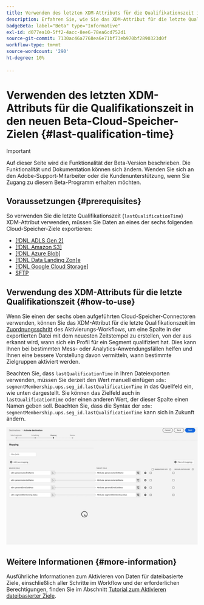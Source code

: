 ```yaml
---
title: Verwenden des letzten XDM-Attributs für die Qualifikationszeit in den neuen Beta-Cloud-Speicher-Zielen
description: Erfahren Sie, wie Sie das XDM-Attribut für die letzte Qualifikationszeit in den neuen Beta-Cloud-Speicher-Zielen verwenden
badgeBeta: label="Beta" type="Informative"
exl-id: d077ea10-5ff2-4acc-8ee6-78ea6cd752d1
source-git-commit: 7130ac46a7768ea6e71bf73eb970bf2890323d0f
workflow-type: tm+mt
source-wordcount: '290'
ht-degree: 10%

---
```


# Verwenden des letzten XDM-Attributs für die Qualifikationszeit in den neuen Beta-Cloud-Speicher-Zielen {#last-qualification-time}

>[!IMPORTANT]
> 
>Auf dieser Seite wird die Funktionalität der Beta-Version beschrieben. Die Funktionalität und Dokumentation können sich ändern. Wenden Sie sich an den Adobe-Support-Mitarbeiter oder die Kundenunterstützung, wenn Sie Zugang zu diesem Beta-Programm erhalten möchten.

## Voraussetzungen {#prerequisites}

So verwenden Sie die letzte Qualifikationszeit (`lastQualificationTime`) XDM-Attribut verwenden, müssen Sie Daten an eines der sechs folgenden Cloud-Speicher-Ziele exportieren:

* [[!DNL ADLS Gen 2]](/help/destinations/catalog/cloud-storage/adls-gen2.md)
* [[!DNL Amazon S3]](/help/destinations/catalog/cloud-storage/amazon-s3.md)
* [[!DNL Azure Blob]](/help/destinations/catalog/cloud-storage/azure-blob.md)
* [[!DNL Data Landing Zon]e](/help/destinations/catalog/cloud-storage/data-landing-zone.md)
* [[!DNL Google Cloud Storage]](/help/destinations/catalog/cloud-storage/google-cloud-storage.md)
* [SFTP](/help/destinations/catalog/cloud-storage/sftp.md)

## Verwendung des XDM-Attributs für die letzte Qualifikationszeit {#how-to-use}

Wenn Sie einen der sechs oben aufgeführten Cloud-Speicher-Connectoren verwenden, können Sie das XDM-Attribut für die letzte Qualifikationszeit im [Zuordnungsschritt](/help/destinations/ui/activate-batch-profile-destinations.md#mapping) des Aktivierungs-Workflows, um eine Spalte in der exportierten Datei mit dem neuesten Zeitstempel zu erstellen, von der aus erkannt wird, wann sich ein Profil für ein Segment qualifiziert hat. Dies kann Ihnen bei bestimmten Mess- oder Analytics-Anwendungsfällen helfen und Ihnen eine bessere Vorstellung davon vermitteln, wann bestimmte Zielgruppen aktiviert werden.

Beachten Sie, dass `lastQualificationTime` in Ihren Dateiexporten verwenden, müssen Sie derzeit den Wert manuell einfügen `xdm: segmentMembership.ups.seg_id.lastQualificationTime` in das Quellfeld ein, wie unten dargestellt. Sie können das Zielfeld auch in `lastQualificationTime` oder einen anderen Wert, der dieser Spalte einen Namen geben soll. Beachten Sie, dass die Syntax der `xdm: segmentMembership.ups.seg_id.lastQualificationTime` kann sich in Zukunft ändern.

![Bildschirmaufzeichnung, die das letzte Einfügen des XDM-Attributs in den Zuordnungsschritt anzeigt](/help/destinations/ui/last-qualification-time.gif)

## Weitere Informationen {#more-information}

Ausführliche Informationen zum Aktivieren von Daten für dateibasierte Ziele, einschließlich aller Schritte im Workflow und der erforderlichen Berechtigungen, finden Sie im Abschnitt [Tutorial zum Aktivieren dateibasierter Ziele](/help/destinations/ui/activate-batch-profile-destinations.md).
